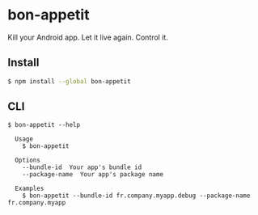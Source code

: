 # bon-appetit

Kill your Android app. Let it live again. Control it.


## Install

```bash
$ npm install --global bon-appetit
```


## CLI

```
$ bon-appetit --help

  Usage
    $ bon-appetit

  Options
    --bundle-id  Your app's bundle id
    --package-name  Your app's package name

  Examples
    $ bon-appetit --bundle-id fr.company.myapp.debug --package-name fr.company.myapp
```
